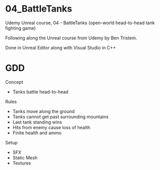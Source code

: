 # 04_BattleTanks
Udemy Unreal course, 04 - BattleTanks (open-world head-to-head tank fighting game)

Following along the Unreal course from Udemy by Ben Tristem.

Done in Unreal Editor along with Visual Studio in C++

# GDD
Concept
* Tanks battle head-to-head


Rules
* Tanks move along the ground
* Tanks cannot get past surrounding mountains
* Last tank standing wins
* Hits from enemy cause loss of health
* Finite health and ammo

Setup
* SFX
* Static Mesh
* Textures
